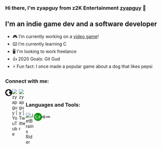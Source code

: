 ### Hi there, I'm zyapguy from z2K Entertainment [zyapguy][website] 👋

## I'm an indie game dev and a software developer
- 🎮 I’m currently working on a [video game][website]!
- ⌨️ I’m currently learning C
- 🖥️ I'm looking to work freelance
- 👍 2020 Goals: Git Gud
- ⚡ Fun fact: I once made a popular game about a dog that likes pepsi

### Connect with me:

[<img align="left" alt="zyapguy" width="22px" src="https://raw.githubusercontent.com/iconic/open-iconic/master/svg/globe.svg" />][website]
[<img align="left" alt="zyapguy | YouTube" width="22px" src="https://cdn.jsdelivr.net/npm/simple-icons@v3/icons/youtube.svg" />][youtube]
[<img align="left" alt="zyapguy | Twitter" width="22px" src="https://cdn.jsdelivr.net/npm/simple-icons@v3/icons/twitter.svg" />][twitter]

<br />

### Languages and Tools:

<img align="left" alt="JetBrains Rider" width="26px" src="https://raw.githubusercontent.com/github/explore/80688e429a7d4ef2fca1e82350fe8e3517d3494d/topics/visualstudiocode/visualstudiocode.png" />
<img align="left" alt="C#" width="26px" src="https://raw.githubusercontent.com/github/explore/80688e429a7d4ef2fca1e82350fe8e3517d3494d/topics/csharp/csharp.png" />
<img align="left" alt="Unity" width="26px" src="https://raw.githubusercontent.com/github/explore/80688e429a7d4ef2fca1e82350fe8e3517d3494d/topics/unity/unity.png" />

<br />
<br />


[website]: https://www.zyapimstudios.com
[twitter]: https://twitter.com/zyapguy
[youtube]: https://www.youtube.com/channel/UCc4IizbM0q_JySK3XUY0Drw
